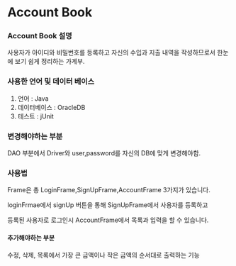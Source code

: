 # Account Book

### Account Book 설명
 사용자가 아이디와 비밀번호를 등록하고 
 자신의 수입과 지출 내역을 작성하므로서 
 한눈에 보기 쉽게 정리하는 가계부.

### 사용한 언어 및 데이터 베이스
 1. 언어 : Java
 2. 데이터베이스 : OracleDB
 3. 테스트 : jUnit


### 변경해야하는 부분
DAO 부분에서 Driver와 user,password를 자신의 DB에 맞게 변경해야함. 


### 사용법
Frame은 총 LoginFrame,SignUpFrame,AccountFrame 3가지가 있습니다.

loginFrmae에서 signUp 버튼을 통해 SignUpFrame에서 사용자를 등록하고

등록된 사용자로 로그인시 AccountFrame에서 목록과 입력을 할 수 있습니다.


#### 추가해야하는 부분
 수정, 삭제, 목록에서 가장 큰 금액이나 작은 금액의 순서대로 출력하는 기능
